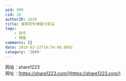 ```yaml
---
aid: 999
cid: 16
authorID: 1629
title: 推荐软件博客分享站
tags:
    - 软件
    - 博客
comments: []
date: 2019-02-22T14:54:00.000Z
category: '2049'
---
```


网站：share1223  
网址：[https://share1223.com/](https://share1223.com/)
